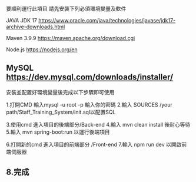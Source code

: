 
要順利運行此項目 請先安裝下列必須環境變量及軟件

JAVA JDK 17 https://www.oracle.com/java/technologies/javase/jdk17-archive-downloads.html

Maven 3.9.9 https://maven.apache.org/download.cgi

Node.js https://nodejs.org/en

MySQL https://dev.mysql.com/downloads/installer/
----------------------------------------------------------------------------------------------------------------
安裝並配置好環境變量後完成以下步驟即可使用

1.打開CMD 輸入mysql -u root -p 輸入你的密碼
2.輸入 SOURCES /your path/Staff_Training_System/init.sql以配置SQL

3.使用cmd 進入項目的後端部分/Back-end
4.輸入 mvn clean install 後耐心等待
5.輸入 mvn spring-boot:run 以運行後端項目

6.打開新的cmd 進入項目的前端部分 /Front-end
7.輸入 npm run dev 以開啟前端伺服器

8.完成
----------------------------------------------------------------------------------------------------------------



